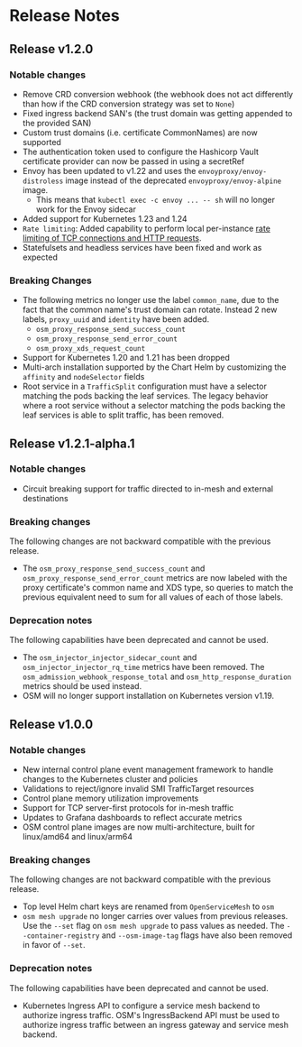 # Release Notes

## Release v1.2.0

### Notable changes

- Remove CRD conversion webhook (the webhook does not act differently than how if the CRD conversion strategy was set to `None`)
- Fixed ingress backend SAN's (the trust domain was getting appended to the provided SAN)
- Custom trust domains (i.e. certificate CommonNames) are now supported
- The authentication token used to configure the Hashicorp Vault certificate provider can now be passed in using a secretRef
- Envoy has been updated to v1.22 and uses the `envoyproxy/envoy-distroless` image instead of the deprecated `envoyproxy/envoy-alpine` image.
  - This means that `kubectl exec -c envoy ... -- sh` will no longer work for the Envoy sidecar
- Added support for Kubernetes 1.23 and 1.24
- `Rate limiting`: Added capability to perform local per-instance [rate limiting of TCP connections and HTTP requests](https://release-v1-2.docs.openservicemesh.io/docs/guides/traffic_management/rate_limiting).
- Statefulsets and headless services have been fixed and work as expected

### Breaking Changes

- The following metrics no longer use the label `common_name`, due to the fact that the common name's trust domain can rotate. Instead 2 new labels, `proxy_uuid` and `identity` have been added.
  - `osm_proxy_response_send_success_count`
  - `osm_proxy_response_send_error_count`
  - `osm_proxy_xds_request_count`
- Support for Kubernetes 1.20 and 1.21 has been dropped
- Multi-arch installation supported by the Chart Helm by customizing the `affinity` and `nodeSelector` fields
- Root service in a `TrafficSplit` configuration must have a selector matching the pods backing the leaf services. The legacy behavior where a root service without a selector matching the pods backing the leaf services is able to split traffic, has been removed.

## Release v1.2.1-alpha.1

### Notable changes

- Circuit breaking support for traffic directed to in-mesh and external destinations

### Breaking changes

The following changes are not backward compatible with the previous release.

- The `osm_proxy_response_send_success_count` and `osm_proxy_response_send_error_count` metrics are now labeled with the proxy certificate's common name and XDS type, so queries to match the previous equivalent need to sum for all values of each of those labels.

### Deprecation notes

The following capabilities have been deprecated and cannot be used.

- The `osm_injector_injector_sidecar_count` and `osm_injector_injector_rq_time` metrics have been removed. The `osm_admission_webhook_response_total` and `osm_http_response_duration` metrics should be used instead.
- OSM will no longer support installation on Kubernetes version v1.19.

## Release v1.0.0

### Notable changes

- New internal control plane event management framework to handle changes to the Kubernetes cluster and policies
- Validations to reject/ignore invalid SMI TrafficTarget resources
- Control plane memory utilization improvements
- Support for TCP server-first protocols for in-mesh traffic
- Updates to Grafana dashboards to reflect accurate metrics
- OSM control plane images are now multi-architecture, built for linux/amd64 and linux/arm64

### Breaking changes

The following changes are not backward compatible with the previous release.

- Top level Helm chart keys are renamed from `OpenServiceMesh` to `osm`
- `osm mesh upgrade` no longer carries over values from previous releases. Use the `--set` flag on `osm mesh upgrade` to pass values as needed. The `--container-registry` and `--osm-image-tag` flags have also been removed in favor of `--set`.

### Deprecation notes

The following capabilities have been deprecated and cannot be used.

- Kubernetes Ingress API to configure a service mesh backend to authorize ingress traffic. OSM's IngressBackend API must be used to authorize ingress traffic between an ingress gateway and service mesh backend.
